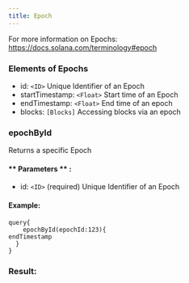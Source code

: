 ```yaml
---
title: Epoch
---
```


For more information on Epochs: https://docs.solana.com/terminology#epoch

### Elements of Epochs
* id: `<ID>` Unique Identifier of an Epoch
* startTimestamp: `<Float>` Start time of an Epoch
* endTimestamp: `<Float>` End time of an epoch
* blocks: `[Blocks]` Accessing blocks via an epoch


### epochById
Returns a specific Epoch


#### ** Parameters ** : 
* id: `<ID>` (required) Unique Identifier of an Epoch


#### Example:
```
query{
	epochById(epochId:123){
endTimestamp
  }
}
```

### Result:
```

  
```